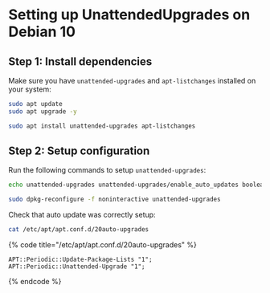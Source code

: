 # Setting up UnattendedUpgrades on Debian 10

## Step 1: Install dependencies

Make sure you have `unattended-upgrades` and `apt-listchanges` installed on your system:

```bash
sudo apt update
sudo apt upgrade -y
```

```bash
sudo apt install unattended-upgrades apt-listchanges
```

## Step 2: Setup configuration

Run the following commands to setup `unattended-upgrades`:

```bash
echo unattended-upgrades unattended-upgrades/enable_auto_updates boolean true | sudo debconf-set-selections
```

```bash
sudo dpkg-reconfigure -f noninteractive unattended-upgrades
```

Check that auto update was correctly setup:

```bash
cat /etc/apt/apt.conf.d/20auto-upgrades
```

{% code title="/etc/apt/apt.conf.d/20auto-upgrades" %}
```text
APT::Periodic::Update-Package-Lists "1";
APT::Periodic::Unattended-Upgrade "1";
```
{% endcode %}



